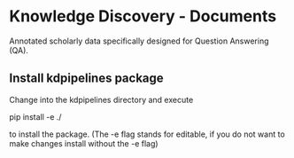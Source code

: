 # Knowledge Discovery - Documents
Annotated scholarly data specifically designed for Question Answering (QA).


## Install kdpipelines package
Change into the kdpipelines directory and execute

pip install -e ./

to install the package. (The -e flag stands for editable, if you do not want to make changes install without the -e flag)